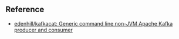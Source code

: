 

## Reference
- [edenhill/kafkacat: Generic command line non\-JVM Apache Kafka producer and consumer](https://github.com/edenhill/kafkacat)
